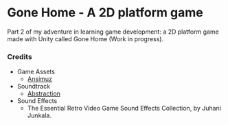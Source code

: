 # Gone Home - A 2D platform game
Part 2 of my adventure in learning game development: a 2D platform game made with Unity called Gone Home (Work in progress).

### Credits
* Game Assets
  * [Ansimuz](https://ansimuz.itch.io/sunny-land-pixel-game-art)
* Soundtrack
  * [Abstraction](http://www.abstractionmusic.com/)
* Sound Effects
  * The Essential Retro Video Game Sound Effects Collection, by Juhani Junkala.
